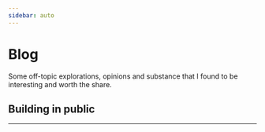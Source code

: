 ```yaml
---
sidebar: auto
---
```


# Blog

Some off-topic explorations, opinions and substance that I found to be interesting and worth the share.

## Building in public

---

<section-contents />
